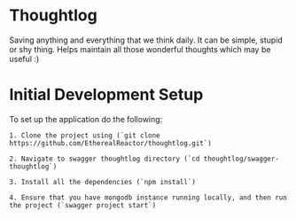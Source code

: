 # Thoughtlog
Saving anything and everything that we think daily. It can be simple, stupid or shy thing. Helps maintain all those wonderful thoughts which may be useful :)

# Initial Development Setup

To set up the application do the following:

    1. Clone the project using (`git clone https://github.com/EtherealReactor/thoughtlog.git`)
    
    2. Navigate to swagger thoughtlog directory (`cd thoughtlog/swagger-thoughtlog`)
    
    3. Install all the dependencies (`npm install`)
    
    4. Ensure that you have mongodb instance running locally, and then run the project (`swagger project start`)
